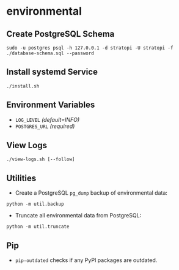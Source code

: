 # environmental

## Create PostgreSQL Schema

```shell
sudo -u postgres psql -h 127.0.0.1 -d stratopi -U stratopi -f ./database-schema.sql --password
```

## Install systemd Service

```shell
./install.sh
```

## Environment Variables

- `LOG_LEVEL` _(default=INFO)_
- `POSTGRES_URL` _(required)_

## View Logs

```shell
./view-logs.sh [--follow]
```

## Utilities

- Create a PostgreSQL `pg_dump` backup of environmental data:

```shell
python -m util.backup
```

- Truncate all environmental data from PostgreSQL:

```shell
python -m util.truncate
```

## Pip

- `pip-outdated` checks if any PyPI packages are outdated.
